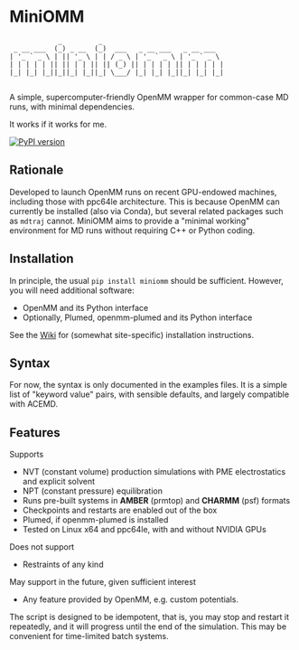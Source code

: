 # MiniOMM

```
            _         _                              
 _ __ ___  (_) _ __  (_)  ___   _ __ ___   _ __ ___  
| '_ ` _ \ | || '_ \ | | / _ \ | '_ ` _ \ | '_ ` _ \ 
| | | | | || || | | || || (_) || | | | | || | | | | |
|_| |_| |_||_||_| |_||_| \___/ |_| |_| |_||_| |_| |_|
                                                     
```


A simple, supercomputer-friendly OpenMM wrapper for common-case MD runs, with minimal dependencies.

It works if it works for me.

[![PyPI version](https://badge.fury.io/py/miniomm.svg)](https://badge.fury.io/py/miniomm)

## Rationale

Developed to launch OpenMM runs on recent GPU-endowed machines,
including those with ppc64le architecture. This is because OpenMM can
currently be installed (also via Conda), but several related packages
such as `mdtraj` cannot. MiniOMM aims to provide a "minimal working"
environment for MD runs without requiring C++ or Python coding.


## Installation

In principle, the usual `pip install miniomm` should be sufficient.
However, you will need additional software:

 * OpenMM and its Python interface
 * Optionally, Plumed, openmm-plumed and its Python interface

See the [Wiki](https://github.com/giorginolab/miniomm/wiki)
for (somewhat site-specific) installation instructions.


## Syntax

For now, the syntax is only documented in the examples files. It
is a simple list of "keyword value" pairs, with sensible
defaults, and largely compatible with ACEMD.


## Features

Supports

 * NVT (constant volume) production simulations with PME electrostatics and explicit solvent
 * NPT (constant pressure) equilibration
 * Runs pre-built systems in **AMBER** (prmtop) and **CHARMM** (psf) formats
 * Checkpoints and restarts are enabled out of the box
 * Plumed, if openmm-plumed is installed
 * Tested on Linux x64 and ppc64le, with and without NVIDIA GPUs

Does not support

 * Restraints of any kind

May support in the future, given sufficient interest

 * Any feature provided by OpenMM, e.g. custom potentials.


The script is designed to be idempotent, that is, you may stop and
restart it repeatedly, and it will progress until the end of the
simulation. This may be convenient for time-limited batch systems.



